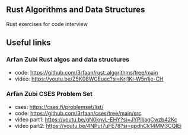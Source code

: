 ## Rust Algorithms and Data Structures
Rust exercises for code interview 

## Useful links
### Arfan Zubi Rust algos and data structures
- code: https://github.com/3rfaan/rust_algorithms/tree/main
- video: https://youtu.be/Z5K08WGEuec?si=Krj1Ki-W5n1je-CH

### Arfan Zubi CSES Problem Set
- cses: https://cses.fi/problemset/list/
- code: https://github.com/3rfaan/cses/tree/main/src
- video part1: https://youtu.be/gN0knvL-EHY?si=JYPIljagCwzb42Kc
- video part2: https://youtu.be/4NPut7uFE78?si=qpdhCk14MM3CQIEi
